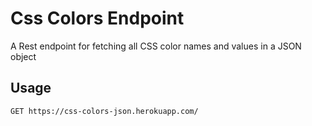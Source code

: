 # Css Colors Endpoint

A Rest endpoint for fetching all CSS color names and values in a JSON object

## Usage

`GET https://css-colors-json.herokuapp.com/`